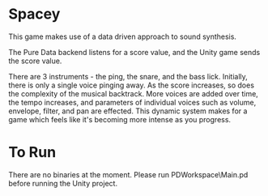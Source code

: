 # Spacey

This game makes use of a data driven approach to sound synthesis.

The Pure Data backend listens for a score value, and the Unity game sends the score value.

There are 3 instruments - the ping, the snare, and the bass lick.
Initially, there is only a single voice pinging away. As the score increases, so does the complexity of the musical backtrack. More voices are added over time, the tempo increases, and parameters of individual voices such as volume, envelope, filter, and pan are effected. This dynamic system makes for a game which feels like it's becoming more intense as you progress.

# To Run

There are no binaries at the moment. Please run PDWorkspace\Main.pd before running the Unity project.
